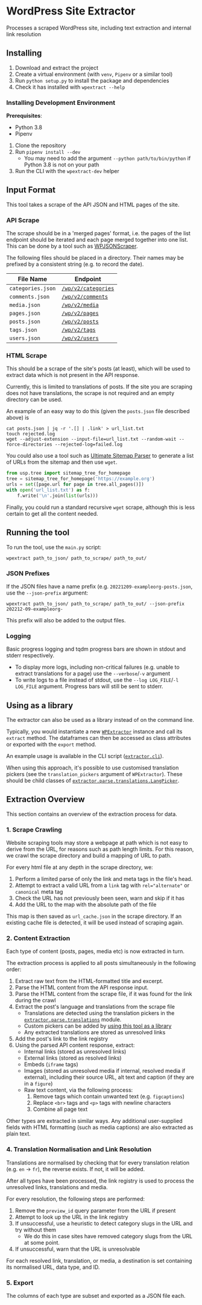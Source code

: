 # WordPress Site Extractor

Processes a scraped WordPress site, including text extraction and internal link resolution

## Installing

1. Download and extract the project
2. Create a virtual environment (with `venv`, `Pipenv` or a similar tool)
3. Run `python setup.py` to install the package and dependencies
4. Check it has installed with `wpextract --help`

### Installing Development Environment

**Prerequisites**:

- Python 3.8
- Pipenv

1. Clone the repository
2. Run `pipenv install --dev`
   - You may need to add the argument `--python path/to/bin/python` if Python 3.8 is not on your path
3. Run the CLI with the `wpextract-dev` helper

## Input Format

This tool takes a scrape of the API JSON and HTML pages of the site.

### API Scrape

The scrape should be in a 'merged pages' format, i.e. the pages of the list endpoint should be iterated and each page merged together into one list. This can be done by a tool such as [WPJSONScraper](https://github.com/freddyheppell/wp-json-scraper).

The following files should be placed in a directory. Their names may be prefixed by a consistent string (e.g. to record the date).

| File Name         | Endpoint                               |
| ----------------- | -------------------------------------- |
| `categories.json` | [`/wp/v2/categories`][categories_path] |
| `comments.json`   | [`/wp/v2/comments`][comments_path]     |
| `media.json`      | [`/wp/v2/media`][media_path]           |
| `pages.json`      | [`/wp/v2/pages`][pages_path]           |
| `posts.json`      | [`/wp/v2/posts`][posts_path]           |
| `tags.json`       | [`/wp/v2/tags`][tags_path]             |
| `users.json`      | [`/wp/v2/users`][users_path]           |

[categories_path]: https://developer.wordpress.org/rest-api/reference/categories/#list-categories
[comments_path]: https://developer.wordpress.org/rest-api/reference/comments/#list-comments
[media_path]: https://developer.wordpress.org/rest-api/reference/media/#list-media
[pages_path]: https://developer.wordpress.org/rest-api/reference/pages/#list-pages
[posts_path]: https://developer.wordpress.org/rest-api/reference/posts/#list-posts
[tags_path]: https://developer.wordpress.org/rest-api/reference/tags/#list-tags
[users_path]: https://developer.wordpress.org/rest-api/reference/users/#list-users

### HTML Scrape

This should be a scrape of the site's posts (at least), which will be used to extract data which is not present in the API response.

Currently, this is limited to translations of posts. If the site you are scraping does not have translations, the scrape is not required and an empty directory can be used.

An example of an easy way to do this (given the `posts.json` file described above) is

```shell
cat posts.json | jq -r '.[] | .link' > url_list.txt
touch rejected.log
wget --adjust-extension --input-file=url_list.txt --random-wait --force-directories --rejected-log=failed.log
```

You could also use a tool such as [Ultimate Sitemap Parser](https://github.com/mediacloud/ultimate-sitemap-parser) to generate a list of URLs from the sitemap and then use `wget`.

```python
from usp.tree import sitemap_tree_for_homepage
tree = sitemap_tree_for_homepage('https://example.org')
urls = set([page.url for page in tree.all_pages()])
with open('url_list.txt') as f:
    f.write('\n'.join(list(urls)))
```

Finally, you could run a standard recursive `wget` scrape, although this is less certain to get all the content needed.

## Running the tool

To run the tool, use the `main.py` script:

```shell
wpextract path_to_json/ path_to_scrape/ path_to_out/
```

### JSON Prefixes

If the JSON files have a name prefix (e.g. `20221209-exampleorg-posts.json`, use the `--json-prefix` argument:

```shell
wpextract path_to_json/ path_to_scrape/ path_to_out/ --json-prefix 202212-09-exampleorg-
```

This prefix will also be added to the output files.

### Logging

Basic progress logging and tqdm progress bars are shown in stdout and stderr respectively.

- To display more logs, including non-critical failures (e.g. unable to extract translations for a page) use the `--verbose`/`-v` argument
- To write logs to a file instead of stdout, use the `--log LOG_FILE`/`-l LOG_FILE` argument. Progress bars will still be sent to stderr.

## Using as a library

The extractor can also be used as a library instead of on the command line.

Typically, you would instantiate a new [`WPExtractor`](src/extractor/extract.py) instance and call its `extract` method. The dataframes can then be accessed as class attributes or exported with the `export` method.

An example usage is available in the CLI script ([`extractor.cli`](src/extractor/cli.py)).

When using this approach, it's possible to use customised translation pickers (see the `translation_pickers` argument of `WPExtractor`). These should be child classes of [`extractor.parse.translations.LangPicker`](src/extractor/parse/translations/_pickers.py).

## Extraction Overview

This section contains an overview of the extraction process for data.

### 1. Scrape Crawling

Website scraping tools may store a webpage at path which is not easy to derive from the URL, for reasons such as path length limits. For this reason, we crawl the scrape directory and build a mapping of URL to path.

For every html file at any depth in the scrape directory, we:
1. Perform a limited parse of only the link and meta tags in the file's head.
2. Attempt to extract a valid URL from a `link` tag with `rel="alternate"` or `canonical` meta tag
3. Check the URL has not previously been seen, warn and skip if it has
4. Add the URL to the map with the absolute path of the file

This map is then saved as `url_cache.json` in the scrape directory. If an existing cache file is detected, it will be used instead of scraping again.

### 2. Content Extraction

Each type of content (posts, pages, media etc) is now extracted in turn.

The extraction process is applied to all posts simultaneously in the following order:
1. Extract raw text from the HTML-formatted title and excerpt.
2. Parse the HTML content from the API response input.
3. Parse the HTML content from the scrape file, if it was found for the link during the crawl
4. Extract the post's language and translations from the scrape file
   * Translations are detected using the translation pickers in the [`extractor.parse.translations`](src/extractor/parse/translations) module.
   * Custom pickers can be added by [using this tool as a library](#using-as-a-library)
   * Any extracted translations are stored as unresolved links
5. Add the post's link to the link registry
6. Using the parsed API content response, extract:
   * Internal links (stored as unresolved links)
   * External links (stored as resolved links)
   * Embeds (`iframe` tags)
   * Images (stored as unresolved media if internal, resolved media if external), including their source URL, alt text and caption (if they are in a `figure`)
   * Raw text content, via the following process:
     1. Remove tags which contain unwanted text (e.g. `figcaptions`)
     2. Replace `<br>` tags and `<p>` tags with newline characters
     3. Combine all page text

Other types are extracted in similar ways. Any additional user-supplied fields with HTML formatting (such as media captions) are also extracted as plain text.

### 4. Translation Normalisation and Link Resolution

Translations are normalised by checking that for every translation relation (e.g. `en` -> `fr`), the reverse exists. If not, it will be added.


After all types have been processed, the link registry is used to process the unresolved links, translations and media.

For every resolution, the following steps are performed:
1. Remove the `preview_id` query parameter from the URL if present
2. Attempt to look up the URL in the link registry
3. If unsuccessful, use a heuristic to detect category slugs in the URL and try without them
   * We do this in case sites have removed category slugs from the URL at some point.
4. If unsuccessful, warn that the URL is unresolvable

For each resolved link, translation, or media, a destination is set containing its normalised URL, data type, and ID.

### 5. Export

The columns of each type are subset and exported as a JSON file each.